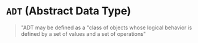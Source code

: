 # `ADT` (Abstract Data Type)

> "ADT may be defined as a "class of objects whose logical behavior is defined by a set of values and a set of operations"

